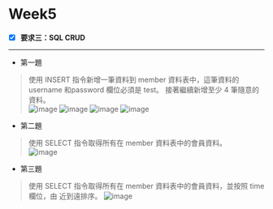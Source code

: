 # Week5

- [x] **要求三：SQL CRUD**
---------------------
* 第一題
> 使⽤ INSERT 指令新增⼀筆資料到 member 資料表中，這筆資料的 username 和password 欄位必須是 test。
> 接著繼續新增⾄少 4 筆隨意的資料。  
> ![image](https://github.com/RitaChang5527/Week5/assets/109656848/3630458b-9e34-427b-8cdc-990d7f55e5ad)
> ![image](https://github.com/RitaChang5527/Week5/assets/109656848/772f892b-b709-49c8-8f69-38289ab9994f)
> ![image](https://github.com/RitaChang5527/Week5/assets/109656848/eec19b27-44ae-47e3-8e0a-b10a0bf561be)
> ![image](https://github.com/RitaChang5527/Week5/assets/109656848/83667f49-b33e-4ebf-93eb-e3ed7834b0f4)

* 第二題
> 使⽤ SELECT 指令取得所有在 member 資料表中的會員資料。  
>![image](https://github.com/RitaChang5527/Week5/assets/109656848/f708a673-3dd5-4c63-b047-3f061de1e7b9)

* 第三題
> 使⽤ SELECT 指令取得所有在 member 資料表中的會員資料，並按照 time 欄位，由
近到遠排序。
>![image](https://github.com/RitaChang5527/Week5/assets/109656848/42e5651f-9934-4f35-bd2e-8138bea47aaf)

